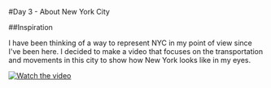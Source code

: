 #Day 3 - About New York City

##Inspiration

I have been thinking of a way to represent NYC in my point of view since I've been here.
I decided to make a video that focuses on the transportation and movements in this city to show how New York looks like in my eyes.


[![Watch the video](https://raw.github.com/GabLeRoux/WebMole/master/ressources/WebMole_Youtube_Video.png)](https://www.youtube.com/watch?v=toQnBAY3n_0&feature=youtu.be)
